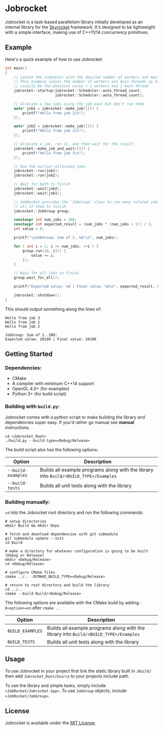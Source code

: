 # Jobrocket

Jobrocket is a task-based parallelism library initially developed as an internal library for the [Skyrocket](https://github.com/jacobmilligan/Skyrocket) framework. It's designed to be lightweight with a simple interface, making use of C++11/14 concurrency primitives.

## Example

Here's a quick example of how to use Jobrocket:

```cpp
int main()
{
    // Launch the scheduler with the desired number of workers and main-threads.
    // This example leaves the number of workers and main threads up to the scheduler which will
    // usually be the physical cores + 1 workers and 1 main thread
    jobrocket::startup(jobrocket::Scheduler::auto_thread_count,
                       jobrocket::Scheduler::auto_thread_count);

    // Allocate a few jobs using the job pool but don't run them
    auto* job1 = jobrocket::make_job([]() {
        printf("Hello from job 1\n");
    });

    auto* job2 = jobrocket::make_job([]() {
        printf("Hello from job 2\n");
    });

    // Allocate a job, run it, and then wait for the result
    jobrocket::make_job_and_wait([]() {
        printf("Hello from job 3\n");
    });

    // Run the earlier-allocated jobs
    jobrocket::run(job1);
    jobrocket::run(job2);

    // Wait for both to finish
    jobrocket::wait(job2);
    jobrocket::wait(job1);

    // JobRocket provides the `JobGroup` class to run many related jobs in parallel and wait on
    // all of them to finish
    jobrocket::JobGroup group;

    constexpr int num_jobs = 200;
    constexpr int expected_result = (num_jobs * (num_jobs + 1)) / 2;
    int value = 0;

    printf("\nJobGroup: Sum of 1..%d:\n", num_jobs);

    for ( int i = 1; i <= num_jobs; ++i ) {
        group.run([&, i]() {
            value += i;
        });
    }

    // Wait for all jobs to finish
    group.wait_for_all();

    printf("Expected value: %d | Final value: %d\n", expected_result, value);

    jobrocket::shutdown();
}
```

This should output something along the lines of:

```shell
Hello from job 3
Hello from job 1
Hello from job 2

JobGroup: Sum of 1..200:
Expected value: 20100 | Final value: 20100
```

## Getting Started

### Dependencies:

* CMake
* A compiler with minimum C++14 support
* OpenGL 4.0+ (for examples)
* Python 3+ (for build script)

### Building with `build.py`:

Jobrocket comes with a python script to make building the library and dependencies super easy. If you'd rather go manual see **manual** instructions.

```shell
cd <Jobrocket_Root>
./build.py --build-type=<Debug/Release>
```

The build script also has the following options:

|Option|Description|
|------|-----------|
|`--build-examples`|Builds all example programs along with the library into `Build/<BUILD_TYPE>/Examples`|
|`--build-tests`|Builds all unit tests along with the library|

### Building manually:

`cd` into the Jobrocket root directory and run the following commands:

```shell
# setup directories
mkdir Build && mkdir Deps

# fetch and download dependencies with git submodule
git submodule update --init
cd Build

# make a directory for whatever configuration is going to be built (Debug or Release)
mkdir <Debug/Release>
cd <Debug/Release>

# configure CMake files
cmake ../.. -DCMAKE_BUILD_TYPE=<Debug/Release>

# return to root directory and build the library
cd ../..
cmake --build Build/<Debug/Release>
```

The following options are available with the CMake build by adding `-D<option>=on` after `cmake ..`

|Option|Description|
|------|-----------|
|`BUILD_EXAMPLES`|Builds all example programs along with the library into `Build/<BUILD_TYPE>/Examples`|
|`BUILD_TESTS`|Builds all unit tests along with the library|

## Usage

To use Jobrocket in your project first link the static library built in `/Build/` then add `Jobrocket_Root/Source` to your projects include path.

To use the library and simple tasks, simply include `<JobRocket/Jobrocket.hpp>`. To use `JobGroup` objects, include `<JobRocket/JobGroup>`.

## License

Jobrocket is available under the [MIT License](https://github.com/jacobmilligan/Jobrocket/blob/master/LICENSE).
